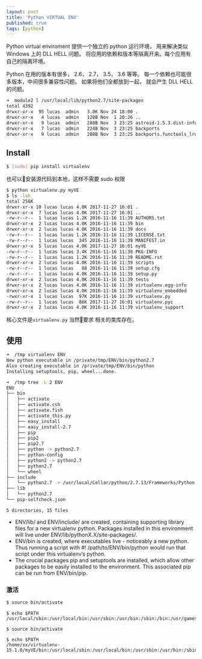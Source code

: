 ```yaml
---
layout: post
title: 'Python VIRTUAL ENV'
published: true
tags: [python]
---
```


Python virtual enviroment 提供一个独立的 python 运行环境， 用来解决类似 Windows 上的 DLL HELL 问题。
将应用的依赖和版本等隔离开来。每个应用有自己的隔离环境。

Python 在用的版本有很多， 2.6， 2.7， 3.5， 3.6 等等。 每一个依赖也可能很多版本，中间很多兼容性问题。 如果将他们全都放到一起， 就会产生 DLL HELL 的问题。

```sh
➜  module2 l /usr/local/lib/python2.7/site-packages
total 4392
drwxr-xr-x  95 lucas  admin   3.0K Nov 24 18:00 .
drwxr-xr-x   4 lucas  admin   128B Nov  1 20:26 ..
drwxr-xr-x   9 lucas  admin   288B Nov  3 23:25 astroid-1.5.3.dist-info
drwxr-xr-x   7 lucas  admin   224B Nov  3 23:25 backports
drwxr-xr-x   9 lucas  admin   288B Nov  3 23:25 backports.functools_lru_cache-1.4.dist-info
```

## Install

```sh
$ [sudo] pip install virtualenv
```

也可以安装源代码到本地，这样不需要 sudo 权限

```sh
$ python virtualenv.py myVE
$ ls -lah
total 256K
drwxr-xr-x 10 lucas lucas 4.0K 2017-11-27 16:01 .
drwxr-xr-x  7 lucas lucas 4.0K 2017-11-27 16:01 ..
-rw-r--r--  1 lucas lucas 1.2K 2016-11-16 11:39 AUTHORS.txt
drwxr-xr-x  2 lucas lucas 4.0K 2016-11-16 11:39 bin
drwxr-xr-x  2 lucas lucas 4.0K 2016-11-16 11:39 docs
-rw-r--r--  1 lucas lucas 1.2K 2016-11-16 11:39 LICENSE.txt
-rw-r--r--  1 lucas lucas  345 2016-11-16 11:39 MANIFEST.in
drwxr-xr-x  5 lucas lucas 4.0K 2017-11-27 16:01 myVE
-rw-r--r--  1 lucas lucas 3.4K 2016-11-16 11:39 PKG-INFO
-rw-r--r--  1 lucas lucas 1.2K 2016-11-16 11:39 README.rst
drwxr-xr-x  2 lucas lucas 4.0K 2016-11-16 11:39 scripts
-rw-r--r--  1 lucas lucas   88 2016-11-16 11:39 setup.cfg
-rw-r--r--  1 lucas lucas 4.0K 2016-11-16 11:39 setup.py
drwxr-xr-x  2 lucas lucas 4.0K 2016-11-16 11:39 tests
drwxr-xr-x  2 lucas lucas 4.0K 2016-11-16 11:39 virtualenv.egg-info
drwxr-xr-x  2 lucas lucas 4.0K 2016-11-16 11:39 virtualenv_embedded
-rwxr-xr-x  1 lucas lucas  97K 2016-11-16 11:39 virtualenv.py
-rw-r--r--  1 lucas lucas  86K 2017-11-27 16:01 virtualenv.pyc
drwxr-xr-x  2 lucas lucas 4.0K 2016-11-16 11:39 virtualenv_support
```

核心文件是`virtualenv.py`
当然要求 相关的类库存在。

## 使用

```sh
➜  /tmp virtualenv ENV
New python executable in /private/tmp/ENV/bin/python2.7
Also creating executable in /private/tmp/ENV/bin/python
Installing setuptools, pip, wheel...done.

➜  /tmp tree -L 2 ENV
ENV
├── bin
│   ├── activate
│   ├── activate.csh
│   ├── activate.fish
│   ├── activate_this.py
│   ├── easy_install
│   ├── easy_install-2.7
│   ├── pip
│   ├── pip2
│   ├── pip2.7
│   ├── python -> python2.7
│   ├── python-config
│   ├── python2 -> python2.7
│   ├── python2.7
│   └── wheel
├── include
│   └── python2.7 -> /usr/local/Cellar/python/2.7.13/Frameworks/Python.framework/Versions/2.7/include/python2.7
├── lib
│   └── python2.7
└── pip-selfcheck.json

5 directories, 15 files

```

- ENV/lib/ and ENV/include/ are created, containing supporting library files for a new virtualenv python. Packages installed in this environment will live under ENV/lib/pythonX.X/site-packages/.
- ENV/bin is created, where executables live - noticeably a new python. Thus running a script with #! /path/to/ENV/bin/python would run that script under this virtualenv’s python.
- The crucial packages pip and setuptools are installed, which allow other packages to be easily installed to the environment. This associated pip can be run from ENV/bin/pip.

### 激活

```sh
$ source bin/activate
```

```
$ echo $PATH
/usr/local/sbin:/usr/local/bin:/usr/sbin:/usr/bin:/sbin:/bin:/usr/games

$ source bin/activate

$ echo $PATH
/home/xx/virtualenv-15.1.0/myVE/bin:/usr/local/sbin:/usr/local/bin:/usr/sbin:/usr/bin:/sbin:/bin:/usr/games
```
